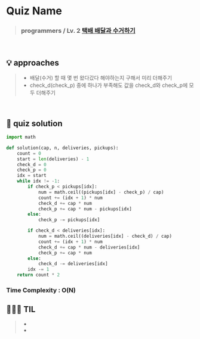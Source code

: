 # Quiz Name
> ### programmers / Lv. 2 <a href = "https://school.programmers.co.kr/learn/courses/30/lessons/150369"> 택배 배달과 수거하기 </a>

<br>

## 💡 approaches
>  - 배달(수거) 할 때 몇 번 왔다갔다 해야하는지 구해서 미리 더해주기
>  - check_d(check_p) 중에 하나가 부족해도 값을 check_d와 check_p에 모두 더해주기

<br>

## 🔑 quiz solution

```py
import math

def solution(cap, n, deliveries, pickups):
    count = 0
    start = len(deliveries) - 1
    check_d = 0
    check_p = 0
    idx = start
    while idx != -1:
        if check_p < pickups[idx]:
            num = math.ceil((pickups[idx] - check_p) / cap)
            count += (idx + 1) * num
            check_d += cap * num
            check_p += cap * num - pickups[idx]
        else:
            check_p -= pickups[idx]

        if check_d < deliveries[idx]:
            num = math.ceil((deliveries[idx] - check_d) / cap)
            count += (idx + 1) * num
            check_d += cap * num - deliveries[idx]
            check_p += cap * num
        else:
            check_d -= deliveries[idx]
        idx -= 1
    return count * 2
```
### Time Complexity : O(N)
## 👩🏻‍🏫 TIL
>  -
>  -
